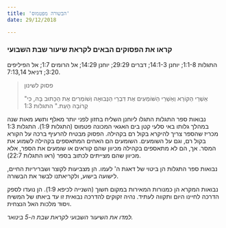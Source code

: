 ```yaml
---
title: 'הבשורה מפטמוס'
date: 29/12/2018

---
```


### קראו את הפסוקים הבאים לקראת שיעור שבת השבועי
התגלות 1:1-8; יוחנן 14:1-3; דברים 29:29; יוחנן 14:29; אל הרומים 1:7; אל הפיליפים 3:20; דניאל 7:13,14.

> <p>פסוק לשינון</p>
> "אַשְׁרֵי הַקּוֹרֵא וְאַשְׁרֵי הַשּׁוֹמְעִים אֶת דִּבְרֵי הַנְּבוּאָה וְשׁוֹמְרִים אֶת הַכָּתוּב בָּהּ, כִּי קְרוֹבָה הָעֵת."  התגלות 1:3

נבואות ספר התגלות התגלו ליוחנן השליח בחזון לפני יותר מאלף ותשע מאות שנה במהלך גלותו באי סלעי קטן בים האגאי המכונה פטמוס (התגלות 1:9). התגלות 1:3 מכריז שהספר צריך להיקרא בקול רם בקהילה. הפסוק מבטיח להרעיף ברכה על הקורא בקול רם, וגם על השומעים. השומעים הם האחים המתאספים בקהילה לשמוע את המסר. אך, הם לא מתאספים בקהילה מכיוון שהם קוראים או שומעים את הספר, אלא מכיוון שהם מצייתים לכתוב בספר (ראו התגלות 22:7). 

נבואות ספר התגלות הן ביטוי של דאגת ה' לעמו. הן מצביעות לקוצר ושבריריות החיים, לישועה בישוע, ולקריאתנו לבשר את הבשורה. 

נבואות המקרא הן כמנורות המאירות במקום חשוך (השנייה לכיפא 1:9). הן נועדו לספק הדרכה לחיינו היום ותקווה לעתיד. נהיה זקוקים להדרכה נבואית זו עד ביאתו של המשיח ויִסּוּד מלכות האל הנצחית. 

_למדו את השיעור השבועי לקראת שבת ה-5 בינואר._